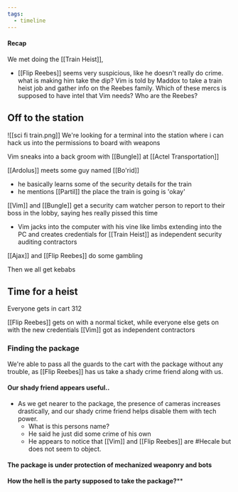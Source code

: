 ```yaml
---
tags:
  - timeline
---
```


#### Recap
We met doing the [[Train Heist]], 
- [[Flip Reebes]] seems very suspicious, like he doesn't really do crime. what is making him take the dip?
<span 
	  class='ob-timelines' 
	  data-date='20086' 
	  data-title='Met the party' 
	  data-class='orange' 
	  data-type='range' 
	  data-img = 'Other\TTRPG\SW5e\triemerdnd\pics\Backroom.png' 
	  data-end='20086'> 
	Vim is told by Maddox to take a train heist job and gather info on the Reebes family. Which of these mercs is supposed to have intel that Vim needs? Who are the Reebes?
	</span>
## Off to the station
![[sci fi train.png]]
We're looking for a terminal into the station where i can hack us into the permissions to board with weapons

Vim sneaks into a back groom with [[Bungle]] at [[Actel Transportation]]

[[Ardolus]] meets some guy named [[Bo'rid]]
- he basically learns some of the security details for the train
- he mentions [[Partil]] the place the train is going is 'okay'

[[Vim]] and [[Bungle]] get a security cam watcher person to report to their boss in the lobby, saying hes really pissed this time
- Vim jacks into the computer with his vine like limbs extending into the PC and creates credentials for [[Train Heist]] as independent security auditing contractors

[[Ajax]] and [[Flip Reebes]] do some gambling

Then we all get kebabs
## Time for a heist
Everyone gets in cart 312

[[Flip Reebes]] gets on with a normal ticket, while everyone else gets on with the new credentials [[Vim]] got as independent contractors

### Finding the package
We're able to pass all the guards to the cart with the package without any trouble, as [[Flip Reebes]] has us take a shady crime friend along with us.

#### Our shady friend appears useful..
- As we get nearer to the package, the presence of cameras increases drastically, and our shady crime friend helps disable them with tech power. 
	- What is this persons name?
	- He said he just did some crime of his own
	- He appears to notice that [[Vim]] and [[Flip Reebes]] are #Hecale but does not seem to object.

#### The package is under protection of mechanized weaponry and bots
**How the hell is the party supposed to take the package?****
